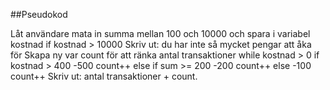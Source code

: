##Pseudokod

Låt användare mata in summa mellan 100 och 10000 och spara i variabel kostnad
if kostnad > 10000
  Skriv ut: du har inte så mycket pengar att åka för
Skapa ny var count för att ränka antal transaktioner
while kostnad > 0 
  if kostnad > 400
    -500
    count++
  else if sum >= 200 
    -200
    count++
  else
    -100
    count++
Skriv ut: antal transaktioner + count.
